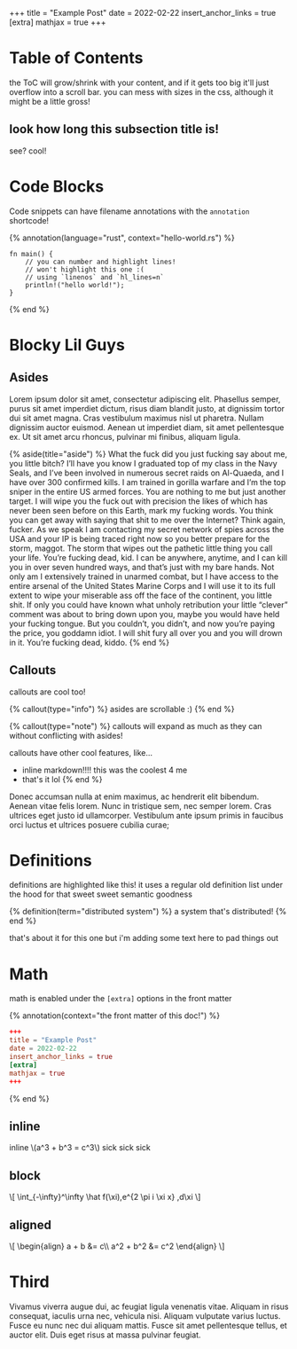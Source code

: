 +++
title = "Example Post"
date = 2022-02-22
insert_anchor_links = true
[extra]
mathjax = true
+++

# Table of Contents

the ToC will grow/shrink with your content, and if it gets too big it'll just overflow into a scroll bar. you can mess with sizes in the css, although it might be a little gross!

## look how long this subsection title is!

see? cool!

# Code Blocks

Code snippets can have filename annotations with the `annotation` shortcode!

{% annotation(language="rust", context="hello-world.rs") %}

```rust, linenos, hl_lines=2 4
fn main() {
    // you can number and highlight lines!
    // won't highlight this one :(
    // using `linenos` and `hl_lines=n`
    println!("hello world!");
}
```
{% end %}

# Blocky Lil Guys

## Asides

 Lorem ipsum dolor sit amet, consectetur adipiscing elit. Phasellus semper, purus sit amet imperdiet dictum, risus diam blandit justo, at dignissim tortor dui sit amet magna. Cras vestibulum maximus nisl ut pharetra. Nullam dignissim auctor euismod. Aenean ut imperdiet diam, sit amet pellentesque ex. Ut sit amet arcu rhoncus, pulvinar mi finibus, aliquam ligula.

{% aside(title="aside") %}
What the fuck did you just fucking say about me, you little bitch? I’ll have you know I graduated top of my class in the Navy Seals, and I’ve been involved in numerous secret raids on Al-Quaeda, and I have over 300 confirmed kills. I am trained in gorilla warfare and I’m the top sniper in the entire US armed forces. You are nothing to me but just another target. I will wipe you the fuck out with precision the likes of which has never been seen before on this Earth, mark my fucking words. You think you can get away with saying that shit to me over the Internet? Think again, fucker. As we speak I am contacting my secret network of spies across the USA and your IP is being traced right now so you better prepare for the storm, maggot. The storm that wipes out the pathetic little thing you call your life. You’re fucking dead, kid. I can be anywhere, anytime, and I can kill you in over seven hundred ways, and that’s just with my bare hands. Not only am I extensively trained in unarmed combat, but I have access to the entire arsenal of the United States Marine Corps and I will use it to its full extent to wipe your miserable ass off the face of the continent, you little shit. If only you could have known what unholy retribution your little “clever” comment was about to bring down upon you, maybe you would have held your fucking tongue. But you couldn’t, you didn’t, and now you’re paying the price, you goddamn idiot. I will shit fury all over you and you will drown in it. You’re fucking dead, kiddo.
{% end %}

## Callouts

callouts are cool too!

{% callout(type="info") %}
asides are scrollable :)
{% end %}

{% callout(type="note") %}
callouts will expand as much as they can without conflicting with asides!

callouts have other cool features, like...
- inline markdown!!!! this was the coolest 4 me
- that's it lol
{% end %}

Donec accumsan nulla at enim maximus, ac hendrerit elit bibendum. Aenean vitae felis lorem. Nunc in tristique sem, nec semper lorem. Cras ultrices eget justo id ullamcorper. Vestibulum ante ipsum primis in faucibus orci luctus et ultrices posuere cubilia curae;



# Definitions

definitions are highlighted like this! it uses a regular old definition list under the hood for that sweet sweet semantic goodness

{% definition(term="distributed system") %}
a system that's distributed!
{% end %}

that's about it for this one but i'm adding some text here to pad things out



# Math

math is enabled under the `[extra]` options in the front matter

{% annotation(context="the front matter of this doc!") %}

```toml
+++
title = "Example Post"
date = 2022-02-22
insert_anchor_links = true
[extra]
mathjax = true
+++
```

{% end %}

## inline

inline \\(a^3 + b^3 = c^3\\) sick sick sick

## block

\\[
    \int_{-\infty}^\infty
    \hat f(\xi)\,e^{2 \pi i \xi x}
    \,d\xi
\\]

## aligned
\\[
    \\begin{align}
        a + b &= c\\\\
        a^2 + b^2 &= c^2
    \\end{align}
\\]

# Third

Vivamus viverra augue dui, ac feugiat ligula venenatis vitae. Aliquam in risus consequat, iaculis urna nec, vehicula nisi. Aliquam vulputate varius luctus. Fusce eu nunc nec dui aliquam mattis. Fusce sit amet pellentesque tellus, et auctor elit. Duis eget risus at massa pulvinar feugiat.